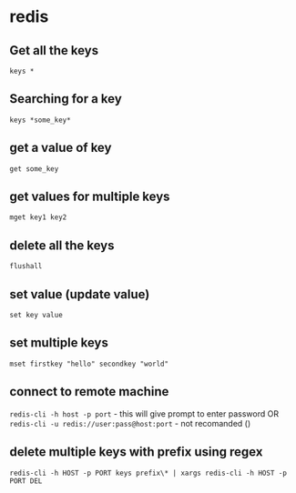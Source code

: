 # redis

## Get all the keys

`keys *`

## Searching for a key
`keys *some_key*`


## get a value of key
`get some_key`


## get values for multiple keys

`mget key1 key2`

## delete all the keys

`flushall`

## set value (update value)

`set key value`

## set multiple keys

`mset firstkey "hello" secondkey "world"`

## connect to remote machine

`redis-cli -h host -p port` - this will give prompt to enter password 
OR
`redis-cli -u redis://user:pass@host:port` - not recomanded ()


## delete multiple keys with prefix using regex

`redis-cli -h HOST -p PORT keys prefix\* | xargs redis-cli -h HOST -p PORT DEL`




